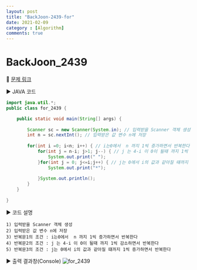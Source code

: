 ```yaml
---
layout: post
title: "BackJoon-2439-for"
date: 2021-02-09
category : [Algorithm]
comments: true
---
```


# BackJoon_2439

🎈 [문제 링크](https://www.acmicpc.net/problem/2439)

▶ JAVA 코드 

```java
import java.util.*;
public class for_2439 {

	public static void main(String[] args) {
		
		Scanner sc = new Scanner(System.in); // 입력받을 Scanner 객체 생성 
		int n = sc.nextInt(); // 입력받은 값 변수 n에 저장
		
		for(int i =0; i<n; i++) { // i는0에서  n 까지 1씩 증가하면서 반복한다
			for(int j = n-i; j>1; j--) { // j 는 4-i 이 0이 될때 까지 1씩 감소하면서 반복한다
				System.out.print(" ");
			}for(int j = 0; j<=i;j++) { // j는 0에서 i의 값과 같아질 떄까지 1씩 증가하면서 반복한다
				System.out.print("*");
				
			}System.out.println();
		}
	}
			
}
```

▶ 코드 설명

    1) 입력받을 Scanner 객체 생성
    2) 입력받은 값 변수 n에 저장
	3) 반복문1의 조건 : i는0에서  n 까지 1씩 증가하면서 반복한다
	4) 반복문2의 조건 : j 는 4-i 이 0이 될때 까지 1씩 감소하면서 반복한다
	5) 반복문3의 조건 : j는 0에서 i의 값과 같아질 떄까지 1씩 증가하면서 반복한다
	

▶ 출력 결과창(Console)
![for_2439](https://user-images.githubusercontent.com/65608960/107362331-f2661f00-6b1b-11eb-94f9-552184d11152.JPG)
